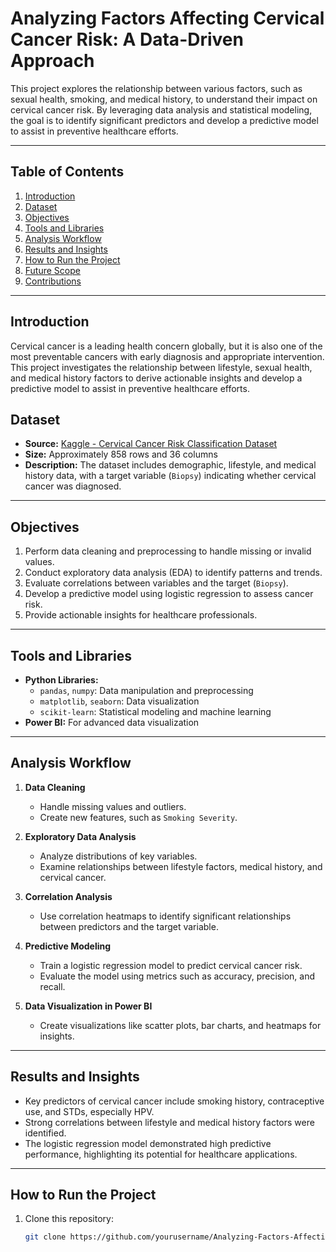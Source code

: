 # Analyzing Factors Affecting Cervical Cancer Risk: A Data-Driven Approach  

This project explores the relationship between various factors, such as sexual health, smoking, and medical history, to understand their impact on cervical cancer risk. By leveraging data analysis and statistical modeling, the goal is to identify significant predictors and develop a predictive model to assist in preventive healthcare efforts.  

---

## Table of Contents  
1. [Introduction](#introduction)  
2. [Dataset](#dataset)  
3. [Objectives](#objectives)  
4. [Tools and Libraries](#tools-and-libraries)  
5. [Analysis Workflow](#analysis-workflow)  
6. [Results and Insights](#results-and-insights)  
7. [How to Run the Project](#how-to-run-the-project)  
8. [Future Scope](#future-scope)  
9. [Contributions](#contributions)  

---
## Introduction  
Cervical cancer is a leading health concern globally, but it is also one of the most preventable cancers with early diagnosis and appropriate intervention. This project investigates the relationship between lifestyle, sexual health, and medical history factors to derive actionable insights and develop a predictive model to assist in preventive healthcare efforts.

## Dataset  
- **Source:** [Kaggle - Cervical Cancer Risk Classification Dataset](https://www.kaggle.com/datasets/loveall/cervical-cancer-risk-classification)  
- **Size:** Approximately 858 rows and 36 columns  
- **Description:** The dataset includes demographic, lifestyle, and medical history data, with a target variable (`Biopsy`) indicating whether cervical cancer was diagnosed.  

---

## Objectives  
1. Perform data cleaning and preprocessing to handle missing or invalid values.  
2. Conduct exploratory data analysis (EDA) to identify patterns and trends.  
3. Evaluate correlations between variables and the target (`Biopsy`).  
4. Develop a predictive model using logistic regression to assess cancer risk.  
5. Provide actionable insights for healthcare professionals.  

---

## Tools and Libraries  
- **Python Libraries:**  
  - `pandas`, `numpy`: Data manipulation and preprocessing  
  - `matplotlib`, `seaborn`: Data visualization  
  - `scikit-learn`: Statistical modeling and machine learning  
- **Power BI:** For advanced data visualization  

---

## Analysis Workflow  
1. **Data Cleaning**  
   - Handle missing values and outliers.  
   - Create new features, such as `Smoking Severity`.  

2. **Exploratory Data Analysis**  
   - Analyze distributions of key variables.  
   - Examine relationships between lifestyle factors, medical history, and cervical cancer.  

3. **Correlation Analysis**  
   - Use correlation heatmaps to identify significant relationships between predictors and the target variable.  

4. **Predictive Modeling**  
   - Train a logistic regression model to predict cervical cancer risk.  
   - Evaluate the model using metrics such as accuracy, precision, and recall.  

5. **Data Visualization in Power BI**  
   - Create visualizations like scatter plots, bar charts, and heatmaps for insights.  

---

## Results and Insights  
- Key predictors of cervical cancer include smoking history, contraceptive use, and STDs, especially HPV.  
- Strong correlations between lifestyle and medical history factors were identified.  
- The logistic regression model demonstrated high predictive performance, highlighting its potential for healthcare applications.  

---

## How to Run the Project  
1. Clone this repository:  
   ```bash
   git clone https://github.com/yourusername/Analyzing-Factors-Affecting-Cervical-Cancer-Risk.git

